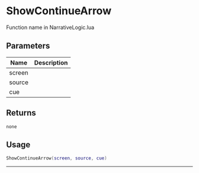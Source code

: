# ShowContinueArrow

Function name in NarrativeLogic.lua

## Parameters

| Name   | Description |
| ------ | ----------- |
| screen |             |
| source |             |
| cue    |             |

## Returns

`none`

## Usage

```lua
ShowContinueArrow(screen, source, cue)
```

---
